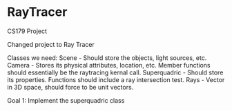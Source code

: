 # RayTracer
CS179 Project

Changed project to Ray Tracer

Classes we need:
Scene        - Should store the objects, light sources, etc.
Camera       - Stores its physical attributes, location, etc. Member functions
               should essentially be the raytracing kernal call.
Superquadric - Should store its properties. Functions should include a ray
               intersection test.
Rays         - Vector in 3D space, should force to be unit vectors.

Goal 1:
Implement the superquadric class
